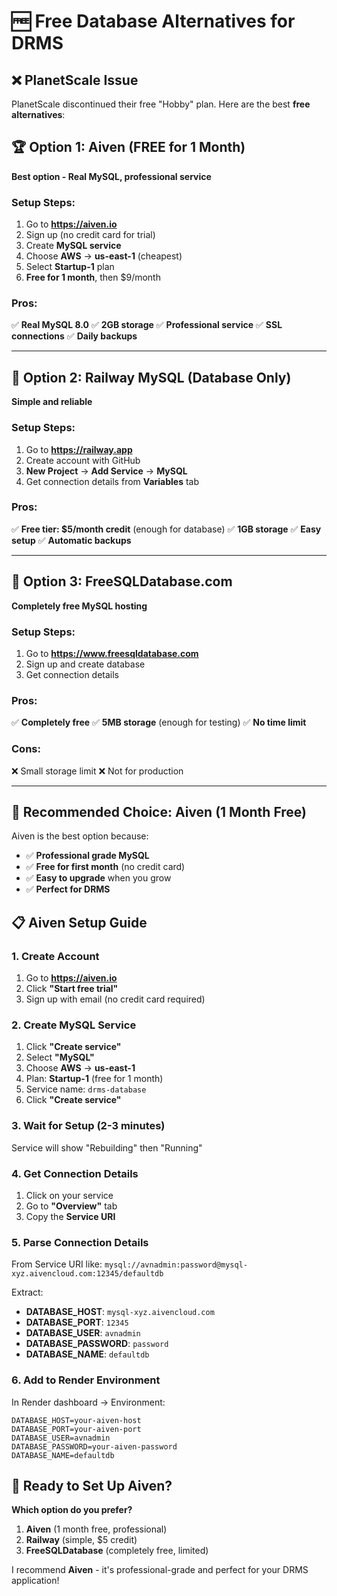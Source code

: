 # 🆓 Free Database Alternatives for DRMS

## ❌ PlanetScale Issue
PlanetScale discontinued their free "Hobby" plan. Here are the best **free alternatives**:

## 🏆 Option 1: Aiven (FREE for 1 Month)
**Best option - Real MySQL, professional service**

### Setup Steps:
1. Go to **https://aiven.io**
2. Sign up (no credit card for trial)
3. Create **MySQL service**
4. Choose **AWS** → **us-east-1** (cheapest)
5. Select **Startup-1** plan
6. **Free for 1 month**, then $9/month

### Pros:
✅ **Real MySQL 8.0**
✅ **2GB storage** 
✅ **Professional service**
✅ **SSL connections**
✅ **Daily backups**

---

## 🥈 Option 2: Railway MySQL (Database Only)
**Simple and reliable**

### Setup Steps:
1. Go to **https://railway.app**
2. Create account with GitHub
3. **New Project** → **Add Service** → **MySQL**
4. Get connection details from **Variables** tab

### Pros:
✅ **Free tier: $5/month credit** (enough for database)
✅ **1GB storage**
✅ **Easy setup**
✅ **Automatic backups**

---

## 🥉 Option 3: FreeSQLDatabase.com
**Completely free MySQL hosting**

### Setup Steps:
1. Go to **https://www.freesqldatabase.com**
2. Sign up and create database
3. Get connection details

### Pros:
✅ **Completely free**
✅ **5MB storage** (enough for testing)
✅ **No time limit**

### Cons:
❌ Small storage limit
❌ Not for production

---

## 🎯 Recommended Choice: **Aiven (1 Month Free)**

Aiven is the best option because:
- ✅ **Professional grade MySQL**
- ✅ **Free for first month** (no credit card)
- ✅ **Easy to upgrade** when you grow
- ✅ **Perfect for DRMS**

## 📋 Aiven Setup Guide

### 1. Create Account
1. Go to **https://aiven.io**
2. Click **"Start free trial"**
3. Sign up with email (no credit card required)

### 2. Create MySQL Service
1. Click **"Create service"**
2. Select **"MySQL"**
3. Choose **AWS** → **us-east-1**
4. Plan: **Startup-1** (free for 1 month)
5. Service name: `drms-database`
6. Click **"Create service"**

### 3. Wait for Setup (2-3 minutes)
Service will show "Rebuilding" then "Running"

### 4. Get Connection Details
1. Click on your service
2. Go to **"Overview"** tab
3. Copy the **Service URI**

### 5. Parse Connection Details
From Service URI like: `mysql://avnadmin:password@mysql-xyz.aivencloud.com:12345/defaultdb`

Extract:
- **DATABASE_HOST**: `mysql-xyz.aivencloud.com`
- **DATABASE_PORT**: `12345`
- **DATABASE_USER**: `avnadmin`
- **DATABASE_PASSWORD**: `password`
- **DATABASE_NAME**: `defaultdb`

### 6. Add to Render Environment
In Render dashboard → Environment:
```
DATABASE_HOST=your-aiven-host
DATABASE_PORT=your-aiven-port
DATABASE_USER=avnadmin
DATABASE_PASSWORD=your-aiven-password
DATABASE_NAME=defaultdb
```

## 🚀 Ready to Set Up Aiven?

**Which option do you prefer?**
1. **Aiven** (1 month free, professional)
2. **Railway** (simple, $5 credit)
3. **FreeSQLDatabase** (completely free, limited)

I recommend **Aiven** - it's professional-grade and perfect for your DRMS application!

